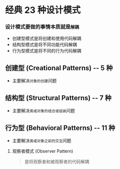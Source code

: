 # 经典 23 种设计模式

### 设计模式要做的事情本质就是`解耦`

- 创建型模式是将创建和使用代码解耦
- 结构型模式是将不同功能代码解耦
- 行为型模式是将不同的行为代码解耦

## 创建型 (Creational Patterns) -- 5 种

- 主要解决`对象的创建`问题

## 结构型 (Structural Patterns) -- 7 种

- 主要解决`类或对象的组合或组装`问题

## 行为型 (Behavioral Patterns) -- 11 种

- 主要解决`类或对象之前的交互`问题

1. 观察者模式 (Observer Pattern)
   > 是将观察者和被观察者的代码解耦
